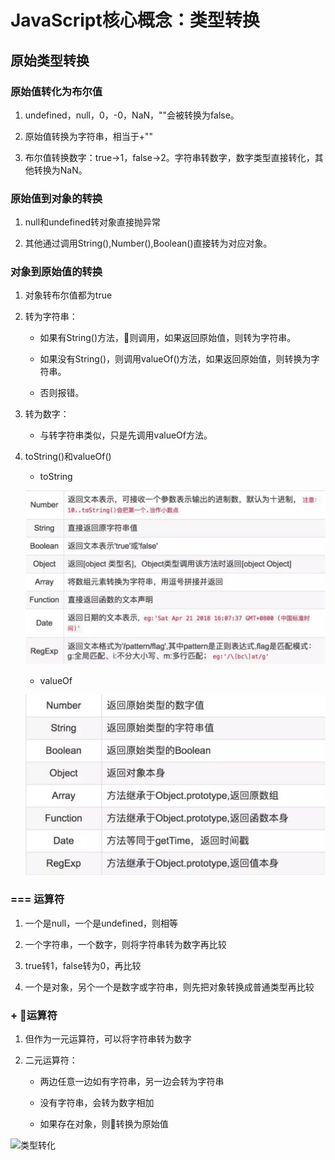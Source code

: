 # JavaScript核心概念：类型转换

## 原始类型转换

### 原始值转化为布尔值

1. undefined，null，0，-0，NaN，""会被转换为false。

2. 原始值转换为字符串，相当于+""

3. 布尔值转换数字：true->1，false->2。字符串转数字，数字类型直接转化，其他转换为NaN。

### 原始值到对象的转换

1. null和undefined转对象直接抛异常

2. 其他通过调用String(),Number(),Boolean()直接转为对应对象。

### 对象到原始值的转换

1. 对象转布尔值都为true

2. 转为字符串：

    - 如果有String()方法，则调用，如果返回原始值，则转为字符串。

    - 如果没有String()，则调用valueOf()方法，如果返回原始值，则转换为字符串。

    - 否则报错。

3. 转为数字：

    - 与转字符串类似，只是先调用valueOf方法。

4. toString()和valueOf()

    - toString

    ![toString()](https://github.com/sj279811799/Daily/blob/master/notes/front-end/images/toString.jpeg)

    - valueOf

    ![valueOf()](https://github.com/sj279811799/Daily/blob/master/notes/front-end/images/valueOf.jpeg)

### === 运算符

1. 一个是null，一个是undefined，则相等

2. 一个字符串，一个数字，则将字符串转为数字再比较

3. true转1，false转为0，再比较

4. 一个是对象，另个一个是数字或字符串，则先把对象转换成普通类型再比较

### + 运算符

1. 但作为一元运算符，可以将字符串转为数字

2. 二元运算符：
    
    - 两边任意一边如有字符串，另一边会转为字符串

    - 没有字符串，会转为数字相加

    - 如果存在对象，则转换为原始值


![类型转化](https://github.com/sj279811799/Daily/blob/master/notes/front-end/images/tye.jpg)